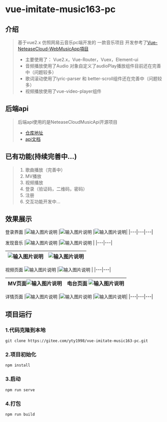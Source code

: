 # vue-imitate-music163-pc

## 介绍
> 基于vue2.x 仿照网易云音乐pc端开发的 一款音乐项目 开发参考了[Vue-NeteaseCloud-WebMusicApp項目](https://gitee.com/fudaosheng/Vue-NeteaseCloud-WebMusicApp)
> * 主要使用了： Vue2.x，Vue-Router，Vuex，Element-ui
> * 音频播放使用了Audio 对象自定义了audioPlay播放组件目前还在完善中（问题较多）
> * 歌词滚动使用了lyric-parser 和 better-scroll组件还在完善中（问题较多）
> * 视频播放使用了vue-video-player组件

## 后端api
> 后端api使用的是NeteaseCloudMusicApi开源项目
> * [仓库地址](https://github.com/Binaryify/NeteaseCloudMusicApi.git) 
> * [api文档](https://binaryify.github.io/NeteaseCloudMusicApi)

## 已有功能(持续完善中...)
  > 1. 歌曲播放（完善中）
  > 2. MV播放
  > 3. 视频播放
  > 4. 登录（验证码，二维码，密码）
  > 5. 注册
  > 6. 交互功能开发中...
## 效果展示
登录界面
|![输入图片说明](https://gitee.com/yty1998/img/raw/master/vue-imitate-music163-pc-img/login1.png "屏幕截图.png") |![输入图片说明](https://gitee.com/yty1998/img/raw/master/vue-imitate-music163-pc-img/login2.png "屏幕截图.png")  |![输入图片说明](https://gitee.com/yty1998/img/raw/master/vue-imitate-music163-pc-img/login3.png "屏幕截图.png")|
|---|---|---|

发现音乐
|![输入图片说明](https://gitee.com/yty1998/img/raw/master/vue-imitate-music163-pc-img/one1.png "屏幕截图.png") |![输入图片说明](https://gitee.com/yty1998/img/raw/master/vue-imitate-music163-pc-img/one2.png "屏幕截图.png")  |
|---|---|

![输入图片说明](https://gitee.com/yty1998/img/raw/master/vue-imitate-music163-pc-img/one3.png "屏幕截图.png")  |![输入图片说明](https://gitee.com/yty1998/img/raw/master/vue-imitate-music163-pc-img/one4.png "屏幕截图.png") |
|---|---|

视频页面
![输入图片说明](https://gitee.com/yty1998/img/raw/master/vue-imitate-music163-pc-img/two1.png "屏幕截图.png")  |![输入图片说明](https://gitee.com/yty1998/img/raw/master/vue-imitate-music163-pc-img/电台.png "屏幕截图.png") |
|---|---|

|MV页面![输入图片说明](https://gitee.com/yty1998/img/raw/master/vue-imitate-music163-pc-img/mv.png "屏幕截图.png")  |电台页面  ![输入图片说明](https://gitee.com/yty1998/img/raw/master/vue-imitate-music163-pc-img/one4.png "屏幕截图.png") |
|---|---|

详情页面
|![输入图片说明](https://gitee.com/yty1998/img/raw/master/vue-imitate-music163-pc-img/歌单详情.png "屏幕截图.png") |![输入图片说明](https://gitee.com/yty1998/img/raw/master/vue-imitate-music163-pc-img/歌手详情.png "屏幕截图.png")  |![输入图片说明](https://gitee.com/yty1998/img/raw/master/vue-imitate-music163-pc-img/视频详情.png "屏幕截图.png")|
|---|---|---|

## 项目运行
### 1.代码克隆到本地
```
git clone https://gitee.com/yty1998/vue-imitate-music163-pc.git
```
### 2.项目初始化
```
npm install
```

### 3.启动
```
npm run serve
```

### 4.打包
```
npm run build
```




